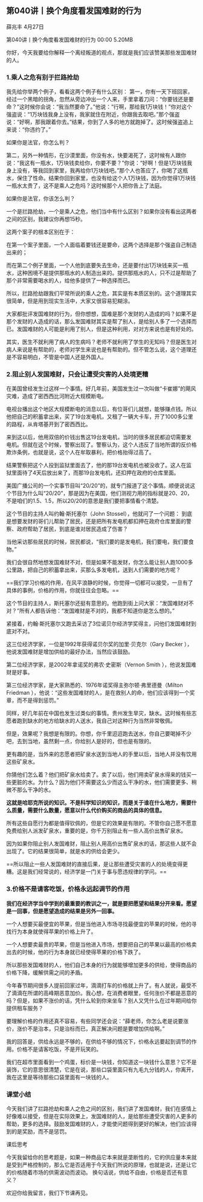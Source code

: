 

## 第040讲丨换个角度看发国难财的行为


薛兆丰
4月27日

第040讲丨换个角度看发国难财的行为
00:00 5.20MB


你好，今天我要给你解释一个离经叛道的观点，那就是我们应该赞美那些发国难财的人。

### 1.乘人之危有别于拦路抢劫

我先给你举两个例子，看看这两个例子有什么区别：
第一，你有一天下班回家，经过一个黑暗的拐角，忽然从旁边冲出一个人来，手里拿着刀问：“你要钱还是要命？”这时候你会说：“我当然要命了。”他说：“行啊，那给我1万块钱！”你对这个强盗说：“1万块钱我身上没有，我家就住在附近，你跟我去取吧。”那个强盗说：“好啊，那我跟着你去。”结果，你到了人多的地方就跑掉了。这时候强盗追上来说：“你违约了。”

如果你是法官，你怎么判？

第二，另外一种情形，在沙漠里面，你没有水，快要渴死了，这时候有人跟你说：“我这有一瓶水，1万块钱卖给你，你要不要？”你说：“好啊！但是1万块钱我身上没有，等我回到家里，我再给你1万块钱吧。”那个人也答应了，你喝了这瓶水，保住了性命。结果你回到家里，也没有给这个人1万块钱，因为你觉得1万块钱一瓶水太贵了，这不是乘人之危吗？这时候那个人把你告上了法庭。

如果你是法官，你该怎么判？

一个是拦路抢劫，一个是乘人之危，他们当中有什么区别？如果你没有看出这两者之间的区别，我建议你再想15秒。

这两个案子的根本区别在于：

在第一个案子里面，一个人面临着要钱还是要命，这两个选择是那个强盗自己制造出来的；

而在第二个例子里面，一个人他到底要失去生命，还是要付出1万块钱来买一瓶水，这种困境不是提供那瓶水的人制造出来的。提供那瓶水的人，只不过是帮助了那个非常需要喝水的人，给他多提供了一种选择而已。

所以，拦路抢劫跟我们平常所说的乘人之危，其实是有本质区别的。这个道理其实很简单，但是用到现实生活中，大家又很容易犯糊涂。

大家都批评发国难财的行为，但你想想，国难是那个发财的人造成的吗？如果不是那个发财的人造成的话，那么发国难财其实是帮了别人，是给别人多了一个选择而已。发国难财的人可能是利用了别人，但是这种利用，对对方来说也是有好处的。

其实，医生不就利用了病人的生病吗？老师不就利用了学生的无知吗？但是医生对病人来说是有帮助的，老师对学生来说也是有帮助的。但不管怎么说，这个道理还是不容易明白，不管是中国人还是外国人。

### 2.阻止别人发国难财，只会让遭受灾害的人处境更糟

在美国曾经发生过这样一个事情。好几年前，美国发生过一次叫做“卡崔娜”的飓风灾难，造成了密西西比河附近大规模断电。

电视台播出这个地区大规模断电的消息以后，有位哥们儿就想，能够赚点钱。所以他把自己的积蓄拿出来，买了19台发电机，又租了一辆大卡车，开了1000多公里的路程，从肯塔基开到了密西西比。

来到这以后，他用双倍的价钱出售这19台发电机，当时的很多居民都迫切需要发电机。但就在这个时候，警察出现了。警察认为，这个人违反了当地所谓的反价格欺诈条例，也就是说，这个人在牟取暴利，把价格抬得过高了。

结果警察把这个人投到监狱里面去了，他的那19台发电机也被没收了。这人在监狱里面待了4天后放出来了，而那19台发电机，还扣押在政府的仓库里面。

美国广播公司的一个实事节目叫“20/20”的，就专门报道了这个事情。顺便说说这个节目为什么叫“20/20”，那是因为在美国，他们测视力用的指标就是20、20，不是咱们的1.5、1.5，所以20/20的意思是我们要把事情看个清楚。

这个节目的主持人叫约翰·斯托塞尔（John Stossel），他就问了一个问题：
到底是想要发财的哥们儿帮助了居民，还是把所有发电机都扣押在政府仓库里面的警察、政府帮助了居民，到底是谁对居民造成了伤害？

当他采访那些居民的时候，居民都说，“我们要的是发电机，我们要电，我们要食物。”

我们会很自然地想发国难财不对，但是如果不能发财，你怎么能让别人跑1000多公里路，把自己的积蓄拿出来，买那么多发电机，送到人们需要的地方呢？

==我们学习价格的作用，在风平浪静的时候，你觉得一切都可以接受，一旦有了具体的事例，价格的作用，你就往往会忽略。==

这个节目的主持人，斯托塞尔还挺有意思的。他跑到街上问大家：“发国难财对不对？”所有人都告诉他：“发国难财是不对的，我都不知道你是怎么想的。”

紧接着，约翰·斯托塞尔又跑去采访了3位诺贝尔经济学奖得主，问他们发国难财到底对不对。

这三位经济学家，一位是1992年获得诺贝尔奖的加里·贝克尔（Gary Becker ），他说发国难财是增加供给的最好办法，当然应该鼓励。

第二位经济学家，是2002年拿诺奖的弗农·史密斯（Vernon Smith ），他说发国难财是好事。

第三位经济学家，是大家熟悉的、1976年诺奖得主弥尔顿·弗里德曼（Milton Friedman ），他说：“这些发国难财的人，是在救别人的命，他们应该得到一个奖章，而不是得到惩罚。”

同样，好几年前在中国也发生过类似的事情。贵州发生旱灾，缺水。这时候有些志愿者跑到缺水的地方给缺水的人送水，我自己对这种行为当然非常敬佩。

但是，效果呢？我想是有限的。你想，你千里迢迢跑去送水，你自己要喝掉不少吧，去到当地，虽然剩一点，你给别人是好的，但也是有限的。

更有趣的是，当外来的志愿者把矿泉水送到当地人的手里以后，当地人并没有饮用这些矿泉水。

你猜他们怎么着？他们把矿泉水给卖了。卖了以后，他们用卖矿泉水得来的钱买一些更脏的水。为什么？因为他们不需要这么少而这么干净的水，他们需要更多、稍微不那么干净的水。

**这就是哈耶克所说的知识。不是科学知识的知识，而是关于谁在什么地方，需要什么质量，需要什么数量，愿意以什么代价购买的商品的具体的信息。**

所有这些自愿行为都是值得钦佩的，但是它的效果是有限的。不管你自己愿不愿意免费给别人派发矿泉水，重要的是，你千万别阻止有一些人高价出售矿泉水。

因为如果你阻止别人发国难财，阻止别人用高价出售矿泉水的话，那这些人就不会出现了。它的结果很简单，就是水的供给会更少。

==所以阻止一些人发国难财的直接后果，是让那些遭受灾害的人的处境变得更糟。这是我们经常说的，经济学是一门关于事与愿违规律的学问。==

### 3.价格不是请客吃饭，价格永远起调节的作用

**我们在经济学当中学到的最重要的教训之一，就是要把愿望和结果分开来看。愿望是一回事，但是愿望造成的结果是另外一回事。**

一个人想要买最便宜的苹果，但是当他进入市场寻找最便宜的苹果的时候，他的寻找行为本身就使得苹果的价格上升了。

一个人想要卖最贵的苹果，但是当他进入市场，想要把自己的苹果以最高的价格卖出去的时候，他的行为本身就已经使得苹果的价格下跌了。

所以那些发国难财的人，他们自己本身的行为就能够增加更多的供给，使得商品的价格下降，缓解供需之间的矛盾。

今年春节期间很多人提前回家过年，滴滴打车的价格就上升了。有人就说，最受不了滴滴在所谓的高峰期恶意加价。我心想，在消费者眼里，任何涨价不都是恶意的吗？但是，如果不涨价的话，凭什么轮到你来坐车？别人又凭什么在过年期间给你提供租车服务？

要理解价格的作用还真不容易，有些同学还会说：“薛老师，你怎么老是说要涨价，涨价不是治本，只是治标而已，真正解决问题是要增加供给啊。”

我的回答是，供给永远是不够的，在供给不够的情况下，价格永远要起到调节的作用。价格不是请客吃饭，不是开玩笑的。

我们在超市里面看到一个鸡蛋，标价是一块钱，你知道这一块钱什么意思？它不是装饰，它的意思很清楚，它是在说，那些口袋里面只有九毛九分钱的人，你离开，我在这里是等待那些口袋里面有一块钱的人。

### 课堂小结

今天我们讲了拦路抢劫和乘人之危之间的区别，我们讲了发国难财，我们在感情上好像难以接受，但是在实际效果上，发国难财的人，是给那些遭受灾害的人更多的帮助，更多的选择。鼓励发国难财的人，才能使问题得到更好的解决，他们应该得到的是奖励，而不是惩罚。

课后思考

今天我留给你的思考题是，如果一种商品它本来就是垄断性的，它的供应量本来就是受到严格控制的，那么它是否适用于今天我们所说的原理，也就是说，还是让它的价格随着市场的供需波动而波动。
换句话说，供给不自由，价格是否还有意义？

欢迎你给我留言，我们下节课再见。